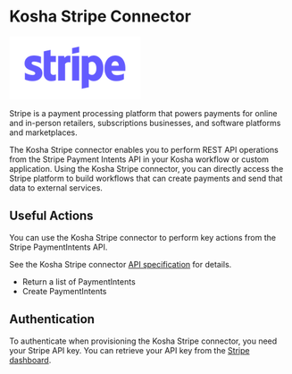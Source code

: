 # Kosha Stripe Connector

![stripe-logo](images/stripe-logo.png)

Stripe is a payment processing platform that powers payments for online and in-person retailers, subscriptions businesses, and software platforms and marketplaces.

The Kosha Stripe connector enables you to perform REST API operations from the Stripe Payment Intents API in your Kosha workflow or custom application. Using the Kosha Stripe connector, you can directly access the Stripe platform to build workflows that can create payments and send that data to external services.

## Useful Actions

You can use the Kosha Stripe connector to perform key actions from the Stripe PaymentIntents API.

See the Kosha Stripe connector [API specification](openapi.json) for details. 

* Return a list of PaymentIntents
* Create PaymentIntents 

## Authentication

To authenticate when provisioning the Kosha Stripe connector, you need your Stripe API key. You can retrieve your API key from the [Stripe dashboard](https://dashboard.stripe.com/login).
